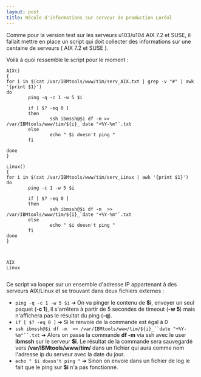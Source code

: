 ```yaml
---
layout: post
title: Récole d'informations sur serveur de production Loréal
---
```


Comme pour la version test sur les serveurs u103/u104 AIX 7.2 et SUSE, il fallait mettre en place un script qui doit collecter des informations sur une centaine de serveurs ( AIX 7.2 et SUSE ). 


Voilà à quoi ressemble le script pour le moment :
```
AIX()
{
for i in $(cat /var/IBMtools/www/tim/serv_AIX.txt | grep -v "#" | awk '{print $1}')
do
        ping -q -c 1 -w 5 $i

        if [ $? -eq 0 ]
        then
                ssh ibmssh@$i df -m >> /var/IBMtools/www/tim/${i}_`date "+%Y-%m"`.txt
        else
                echo " $i doesn't ping "
        fi

done
}

Linux()
{
for i in $(cat /var/IBMtools/www/tim/serv_Linux | awk '{print $1}')
do
        ping -c 1 -w 5 $i

        if [ $? -eq 0 ]
        then
                ssh ibmssh@$i df -m  >> /var/IBMtools/www/tim/${i}_`date "+%Y-%m"`.txt
        else
                echo " $i doesn't ping "
        fi
done
}



AIX
Linux


```


Ce script va looper sur un ensemble d'adresse IP appartenant à des serveurs AIX/Linux et se trouvant dans deux fichiers externes :

- `ping -q -c 1 -w 5 $i` ➔ On va pinger le contenu de __$i__, envoyer un seul paquet (__-c 1__), il s'arrêtera à partir de 5 secondes de timeout (__-w 5__) mais n'affichera pas le résultat du ping (__-q__).
- `if [ $? -eq 0 ]` ➔ Si le renvoie de la commande est égal à 0
- `ssh ibmssh@$i df -m  >> /var/IBMtools/www/tim/${i}_``date "+%Y-%m"``.txt` ➔ Alors on passe la commande __df -m__ via ssh avec le user __ibmssh__ sur le serveur __$i__. Le résultat de la commande sera sauvegardé vers __/var/IBMtools/www/tim/__ dans un fichier qui aura comme nom l'adresse ip du serveur avec la date du jour.
- `echo " $i doesn't ping "` ➔ Sinon on envoie dans un fichier de log le fait que le ping sur __$i__ n'a pas fonctionné.
